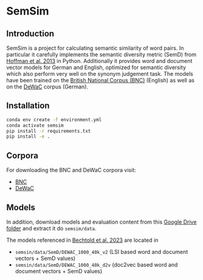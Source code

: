 # SemSim

## Introduction

SemSim is a project for calculating semantic similarity of word pairs. In particular it carefully implements the semantic diversity metric (SemD) from [Hoffman et al. 2013](https://link.springer.com/article/10.3758/s13428-012-0278-x) in Python. Additionally it provides word and document vector models for German and English, optimized for semantic diversity which also perform very well on the synonym judgement task. The models have been trained on the [British National Corpus (BNC)](http://www.natcorp.ox.ac.uk/) (English) as well as on the [DeWaC](https://wacky.sslmit.unibo.it/) corpus (German).

## Installation

```bash
conda env create -f environment.yml
conda activate semsim
pip install -r requirements.txt
pip install -e .
```

## Corpora

For downloading the BNC and DeWaC corpora visit:

- [BNC](http://www.natcorp.ox.ac.uk/)
- [DeWaC](https://wacky.sslmit.unibo.it/)

## Models

In addition, download models and evaluation content from this [Google Drive folder](https://drive.google.com/drive/folders/10X8mn6J6REUH-wdxkNZ6BxpW7U9MpzN0) and extract it do `semsim/data`.

The models referenced in [Bechtold et al. 2023](https://psyarxiv.com/grwa3/) are located in

- `semsin/data/SemD/DEWAC_1000_40k_v2` (LSI based word and document vectors + SemD values)
- `semsin/data/SemD/DEWAC_1000_40k_d2v` (doc2vec based word and document vectors + SemD values)
